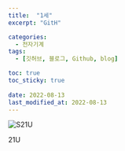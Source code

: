 ```yaml
---
title:  "1세"
excerpt: "GitH"

categories:
  - 전자기계
tags:
  - [깃허브, 블로그, Github, blog]

toc: true
toc_sticky: true
 
date: 2022-08-13
last_modified_at: 2022-08-13
---
```


![S21U](https://user-images.githubusercontent.com/96360829/185287056-b1bf8543-66f8-4de3-9667-bf00033ce0f1.png)

21U